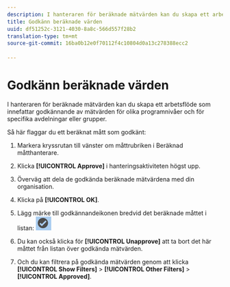 ```yaml
---
description: I hanteraren för beräknade mätvärden kan du skapa ett arbetsflöde som innefattar godkännande av mätvärden för olika programnivåer och för specifika avdelningar eller grupper.
title: Godkänn beräknade värden
uuid: df51252c-3121-4030-8a8c-566d557f28b2
translation-type: tm+mt
source-git-commit: 16ba0b12e0f70112f4c10804d0a13c278388ecc2

---
```



# Godkänn beräknade värden

I hanteraren för beräknade mätvärden kan du skapa ett arbetsflöde som innefattar godkännande av mätvärden för olika programnivåer och för specifika avdelningar eller grupper.

Så här flaggar du ett beräknat mått som godkänt:

1. Markera kryssrutan till vänster om måttrubriken i Beräknad måtthanterare.
1. Klicka **[!UICONTROL Approve]** i hanteringsaktiviteten högst upp.
1. Överväg att dela de godkända beräknade mätvärdena med din organisation.
1. Klicka på **[!UICONTROL OK]**.
1. Lägg märke till godkännandeikonen bredvid det beräknade måttet i listan:  ![](assets/cm_approve_icon.png)

1. Du kan också klicka för **[!UICONTROL Unapprove]** att ta bort det här måttet från listan över godkända mätvärden.
1. Och du kan filtrera på godkända mätvärden genom att klicka **[!UICONTROL Show Filters]** > **[!UICONTROL Other Filters]** > **[!UICONTROL Approved]**.

